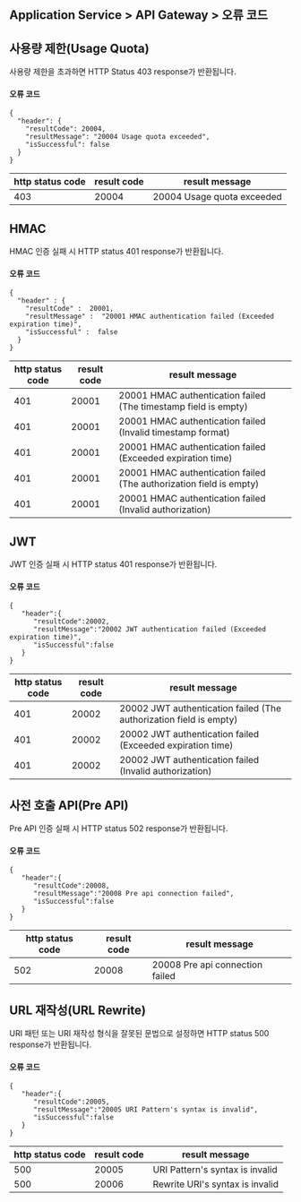 ## Application Service > API Gateway > 오류 코드



## 사용량 제한(Usage Quota)

사용량 제한을 초과하면 HTTP Status 403 response가 반환됩니다. 

#### 오류 코드

```
{
  "header": {
    "resultCode": 20004,
    "resultMessage": "20004 Usage quota exceeded",
    "isSuccessful": false
  }
}
```

| http status code | result code | result message             |
| ---------------- | ----------- | -------------------------- |
| 403              | 20004       | 20004 Usage quota exceeded |

## HMAC

HMAC 인증 실패 시 HTTP status 401 response가 반환됩니다.

#### 오류 코드

```
{
  "header" : {
    "resultCode" :  20001,
    "resultMessage" :  "20001 HMAC authentication failed (Exceeded expiration time)",
    "isSuccessful" :  false
  }
}
```

| http status code | result code | result message                           |
| ---------------- | ----------- | ---------------------------------------- |
| 401              | 20001       | 20001 HMAC authentication failed (The timestamp field is empty) |
| 401              | 20001       | 20001 HMAC authentication failed (Invalid timestamp format) |
| 401              | 20001       | 20001 HMAC authentication failed (Exceeded expiration time) |
| 401              | 20001       | 20001 HMAC authentication failed (The authorization field is empty) |
| 401              | 20001       | 20001 HMAC authentication failed (Invalid authorization) |

## JWT 

JWT 인증 실패 시 HTTP status 401 response가 반환됩니다.

#### 오류 코드

```
{  
   "header":{  
      "resultCode":20002,
      "resultMessage":"20002 JWT authentication failed (Exceeded expiration time)",
      "isSuccessful":false
   }
}
```

| http status code | result code | result message                           |
| ---------------- | ----------- | ---------------------------------------- |
| 401              | 20002       | 20002 JWT authentication failed (The authorization field is empty) |
| 401              | 20002       | 20002 JWT authentication failed (Exceeded expiration time) |
| 401              | 20002       | 20002 JWT authentication failed (Invalid authorization) |

## 사전 호출 API(Pre API)

Pre API 인증 실패 시 HTTP status 502 response가 반환됩니다.

#### 오류 코드

```
{  
   "header":{  
      "resultCode":20008,
      "resultMessage":"20008 Pre api connection failed",
      "isSuccessful":false
   }
}
```

| http status code | result code | result message                  |
| ---------------- | ----------- | ------------------------------- |
| 502              | 20008       | 20008 Pre api connection failed |

## URL 재작성(URL Rewrite)

URI 패턴 또는 URI 재작성 형식을 잘못된 문법으로 설정하면 HTTP status 500 response가 반환됩니다.

#### 오류 코드

```
{  
   "header":{  
      "resultCode":20005,
      "resultMessage":"20005 URI Pattern's syntax is invalid",
      "isSuccessful":false
   }
}
```

| http status code | result code | result message                  |
| ---------------- | ----------- | ------------------------------- |
| 500              | 20005       | URI Pattern's syntax is invalid |
| 500              | 20006       | Rewrite URI's syntax is invalid |
